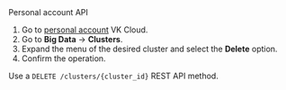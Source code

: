 <tabs>
<tablist>
<tab>Personal account</tab>
<tab>API</tab>
</tablist>
<tabpanel>

1. Go to [personal account](https://msk.cloud.vk.com/app/en) VK Cloud.
1. Go to **Big Data** → **Clusters**.
1. Expand the menu of the desired cluster and select the **Delete** option.
1. Confirm the operation.

</tabpanel>
<tabpanel>

Use a `DELETE /clusters/{cluster_id}` REST API method.

</tabpanel>
</tabs>
